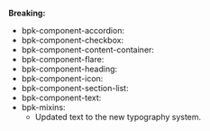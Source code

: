 **Breaking:**

- bpk-component-accordion:
- bpk-component-checkbox:
- bpk-component-content-container:
- bpk-component-flare:
- bpk-component-heading:
- bpk-component-icon:
- bpk-component-section-list:
- bpk-component-text:
- bpk-mixins:
    - Updated text to the new typography system.